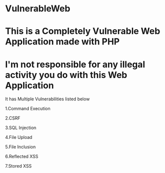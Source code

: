 # VulnerableWeb
# This is a Completely Vulnerable Web Application made with PHP

# I'm not responsible for any illegal activity you do with this Web Application

It has Multiple Vulnerabilities listed below

1.Command Execution

2.CSRF

3.SQL Injection

4.File Upload

5.File Inclusion

6.Reflected XSS

7.Stored XSS

